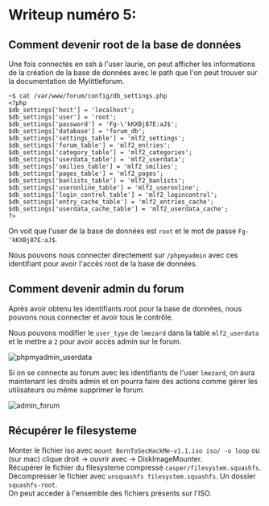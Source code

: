 # Writeup numéro 5:
## Comment devenir root de la base de données

Une fois connectés en ssh à l'user laurie, on peut afficher les informations de la création de la base de données avec le path que l'on peut trouver sur la documentation de Mylittleforum.

```
~$ cat /var/www/forum/config/db_settings.php
<?php
$db_settings['host'] = 'localhost';
$db_settings['user'] = 'root';
$db_settings['password'] = 'Fg-\'kKXBj87E:aJ$';
$db_settings['database'] = 'forum_db';
$db_settings['settings_table'] = 'mlf2_settings';
$db_settings['forum_table'] = 'mlf2_entries';
$db_settings['category_table'] = 'mlf2_categories';
$db_settings['userdata_table'] = 'mlf2_userdata';
$db_settings['smilies_table'] = 'mlf2_smilies';
$db_settings['pages_table'] = 'mlf2_pages';
$db_settings['banlists_table'] = 'mlf2_banlists';
$db_settings['useronline_table'] = 'mlf2_useronline';
$db_settings['login_control_table'] = 'mlf2_logincontrol';
$db_settings['entry_cache_table'] = 'mlf2_entries_cache';
$db_settings['userdata_cache_table'] = 'mlf2_userdata_cache';
?>
```

On voit que l'user de la base de données est `root` et le mot de passe `Fg-'kKXBj87E:aJ$`.

Nous pouvons nous connecter directement sur `/phpmyadmin` avec ces identifiant pour avoir l'accès root de la base de données.

## Comment devenir admin du forum

Après avoir obtenu les identifiants root pour la base de données, nous pouvons nous connecter et avoir tous le contrôle.

Nous pouvons modifier le `user_type` de `lmezard` dans la table `mlf2_userdata` et le mettre a `2` pour avoir accès admin sur le forum.

![phpmyadmin_userdata](/assets/phpmyadmin_userdata.png)

Si on se connecte au forum avec les identifiants de l'user `lmezard`, on aura maintenant les droits admin et on pourra faire des actions comme gérer les utilisateurs ou même supprimer le forum.

![admin_forum](/assets/admin_forum.png)

## Récupérer le filesysteme

Monter le fichier iso avec `mount BornToSecHackMe-v1.1.iso iso/ -o loop` ou (sur mac) clique droit -> ouvrir avec -> DiskImageMounter.  
Récupérer le fichier du filesysteme compressé `casper/filesystem.squashfs`. 
Décompresser le fichier avec `unsquashfs filesystem.squashfs`. 
Un dossier `squashfs-root`.  
On peut acceder à l'ensemble des fichiers présents sur l'ISO.  
